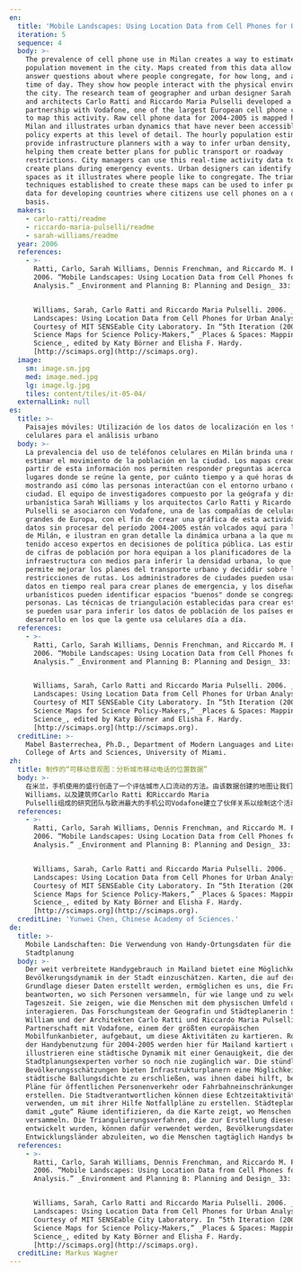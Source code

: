 ```yaml
---
en:
  title: 'Mobile Landscapes: Using Location Data from Cell Phones for Urban Analysis'
  iteration: 5
  sequence: 4
  body: >-
    The prevalence of cell phone use in Milan creates a way to estimate
    population movement in the city. Maps created from this data allow us to
    answer questions about where people congregate, for how long, and at what
    time of day. They show how people interact with the physical environment of
    the city. The research team of geographer and urban designer Sarah Williams,
    and architects Carlo Ratti and Riccardo Maria Pulselli developed a
    partnership with Vodafone, one of the largest European cell phone companies,
    to map this activity. Raw cell phone data for 2004-2005 is mapped here for
    Milan and illustrates urban dynamics that have never been accessible to
    policy experts at this level of detail. The hourly population estimates
    provide infrastructure planners with a way to infer urban density, thus
    helping them create better plans for public transport or roadway
    restrictions. City managers can use this real-time activity data to help
    create plans during emergency events. Urban designers can identify “good”
    spaces as it illustrates where people like to congregate. The triangulation
    techniques established to create these maps can be used to infer population
    data for developing countries where citizens use cell phones on a daily
    basis.
  makers:
    - carlo-ratti/readme
    - riccardo-maria-pulselli/readme
    - sarah-williams/readme
  year: 2006
  references:
    - >-
      Ratti, Carlo, Sarah Williams, Dennis Frenchman, and Riccardo M. Pulselli.
      2006. “Mobile Landscapes: Using Location Data from Cell Phones for Urban
      Analysis.” _Environment and Planning B: Planning and Design_ 33: 727-748.


      Williams, Sarah, Carlo Ratti and Riccardo Maria Pulselli. 2006. _Mobile
      Landscapes: Using Location Data from Cell Phones for Urban Analysis_.
      Courtesy of MIT SENSEable City Laboratory. In “5th Iteration (2009):
      Science Maps for Science Policy-Makers,” _Places & Spaces: Mapping
      Science_, edited by Katy Börner and Elisha F. Hardy.
      [http://scimaps.org](http://scimaps.org).
  image:
    sm: image.sm.jpg
    med: image.med.jpg
    lg: image.lg.jpg
    tiles: content/tiles/it-05-04/
  externalLink: null
es:
  title: >-
    Paisajes móviles: Utilización de los datos de localización en los teléfonos
    celulares para el análisis urbano
  body: >-
    La prevalencia del uso de teléfonos celulares en Milán brinda una manera de
    estimar el movimiento de la población en la ciudad. Los mapas creados a
    partir de esta información nos permiten responder preguntas acerca de los
    lugares donde se reúne la gente, por cuánto tiempo y a qué horas del día,
    mostrando así cómo las personas interactúan con el entorno urbano de una
    ciudad. El equipo de investigadores compuesto por la geógrafa y diseñadora
    urbanística Sarah Williams y los arquitectos Carlo Ratti y Ricardo Maria
    Pulselli se asociaron con Vodafone, una de las compañías de celulares más
    grandes de Europa, con el fin de crear una gráfica de esta actividad. Los
    datos sin procesar del período 2004-2005 están volcados aquí para la ciudad
    de Milán, e ilustran en gran detalle la dinámica urbana a la que nunca han
    tenido acceso expertos en decisiones de política pública. Las estimaciones
    de cifras de población por hora equipan a los planificadores de la
    infraestructura con medios para inferir la densidad urbana, lo que les
    permite mejorar los planes del transporte urbano y deciddir sobre las
    restricciones de rutas. Los administradores de ciudades pueden usar estos
    datos en tiempo real para crear planes de emergencia, y los diseñadores
    urbanísticos pueden identificar espacios "buenos" donde se congregan
    personas. Las técnicas de triangulación establecidas para crear estos mapas
    se pueden usar para inferir los datos de población de los países en
    desarrollo en los que la gente usa celulares día a día.
  references:
    - >-
      Ratti, Carlo, Sarah Williams, Dennis Frenchman, and Riccardo M. Pulselli.
      2006. “Mobile Landscapes: Using Location Data from Cell Phones for Urban
      Analysis.” _Environment and Planning B: Planning and Design_ 33: 727-748.


      Williams, Sarah, Carlo Ratti and Riccardo Maria Pulselli. 2006. _Mobile
      Landscapes: Using Location Data from Cell Phones for Urban Analysis_.
      Courtesy of MIT SENSEable City Laboratory. In “5th Iteration (2009):
      Science Maps for Science Policy-Makers,” _Places & Spaces: Mapping
      Science_, edited by Katy Börner and Elisha F. Hardy.
      [http://scimaps.org](http://scimaps.org).
  creditLine: >-
    Mabel Basterrechea, Ph.D., Department of Modern Languages and Literatures,
    College of Arts and Sciences, University of Miami.
zh:
  title: 制作的“可移动景观图：分析城市移动电话的位置数据”
  body: >-
    在米兰，手机使用的盛行创造了一个评估城市人口流动的方法。由该数据创建的地图让我们解决了人们在何处聚集，聚集多久，以及在一天中何时聚集的问题。他们展示了人们如何与城市中的物理环境进行交互作用的。由地理学家和城市设计者Sarah
    Williams，以及建筑师Carlo Ratti 和Riccardo Maria
    Pulselli组成的研究团队与欧洲最大的手机公司Vodafone建立了伙伴关系以绘制这个活动的地图。在此展示的是2004年至2005年米兰的原始手机数据，并例举了这种细节层次下从未被政策专家所获取的城市动力学模型。以每个小时的人口估计为基础设施规划者提供了一种推测城市密度的方式，因此有助于他们为公共交通或道路限制制定了更好的规划。城市管理者利用这种实时活动数据来帮助突发事件的规划。城市设计者能够识别“优势”地域，因为它是人们愿意聚集的地方。已确立的三角测量技术被用来创建这些地图，该技术可以被用来推测发展中国家公民每天使用手机的人口数据。
  references:
    - >-
      Ratti, Carlo, Sarah Williams, Dennis Frenchman, and Riccardo M. Pulselli.
      2006. “Mobile Landscapes: Using Location Data from Cell Phones for Urban
      Analysis.” _Environment and Planning B: Planning and Design_ 33: 727-748.


      Williams, Sarah, Carlo Ratti and Riccardo Maria Pulselli. 2006. _Mobile
      Landscapes: Using Location Data from Cell Phones for Urban Analysis_.
      Courtesy of MIT SENSEable City Laboratory. In “5th Iteration (2009):
      Science Maps for Science Policy-Makers,” _Places & Spaces: Mapping
      Science_, edited by Katy Börner and Elisha F. Hardy.
      [http://scimaps.org](http://scimaps.org).
  creditLine: 'Yunwei Chen, Chinese Academy of Sciences.'
de:
  title: >-
    Mobile Landschaften: Die Verwendung von Handy-Ortungsdaten für die
    Stadtplanung 
  body: >-
    Der weit verbreitete Handygebrauch in Mailand bietet eine Möglichkeit, die
    Bevölkerungsdynamik in der Stadt einzuschätzen. Karten, die auf der
    Grundlage dieser Daten erstellt werden, ermöglichen es uns, die Fragen zu
    beantworten, wo sich Personen versammeln, für wie lange und zu welcher
    Tageszeit. Sie zeigen, wie die Menschen mit dem physischen Umfeld der Stadt
    interagieren. Das Forschungsteam der Geografin und Städteplanerin Sarah
    William und der Architekten Carlo Ratti und Riccardo Maria Pulselli hat eine
    Partnerschaft mit Vodafone, einem der größten europäischen
    Mobilfunkanbieter, aufgebaut, um diese Aktivitäten zu kartieren. Rohdaten
    der Handybenutzung für 2004-2005 werden hier für Mailand kartiert und
    illustrieren eine städtische Dynamik mit einer Genauigkeit, die den
    Stadtplanungsexperten vorher so noch nie zugänglich war. Die stündlichen
    Bevölkerungsschätzungen bieten Infrastrukturplanern eine Möglichkeit,
    städtische Ballungsdichte zu erschließen, was ihnen dabei hilft, bessere
    Pläne für öffentlichen Personenverkehr oder Fahrbahneinschränkungen zu
    erstellen. Die Stadtverantwortlichen können diese Echtzeitaktivitätsdaten
    verwenden, um mit ihrer Hilfe Notfallpläne zu erstellen. Städteplaner können
    damit „gute“ Räume identifizieren, da die Karte zeigt, wo Menschen sich gern
    versammeln. Die Triangulierungsverfahren, die zur Erstellung dieser Karte
    entwickelt wurden, können dafür verwendet werden, Bevölkerungsdaten für
    Entwicklungsländer abzuleiten, wo die Menschen tagtäglich Handys benutzen.
  references:
    - >-
      Ratti, Carlo, Sarah Williams, Dennis Frenchman, and Riccardo M. Pulselli.
      2006. “Mobile Landscapes: Using Location Data from Cell Phones for Urban
      Analysis.” _Environment and Planning B: Planning and Design_ 33: 727-748.


      Williams, Sarah, Carlo Ratti and Riccardo Maria Pulselli. 2006. _Mobile
      Landscapes: Using Location Data from Cell Phones for Urban Analysis_.
      Courtesy of MIT SENSEable City Laboratory. In “5th Iteration (2009):
      Science Maps for Science Policy-Makers,” _Places & Spaces: Mapping
      Science_, edited by Katy Börner and Elisha F. Hardy.
      [http://scimaps.org](http://scimaps.org).
  creditLine: Markus Wagner
---
```

